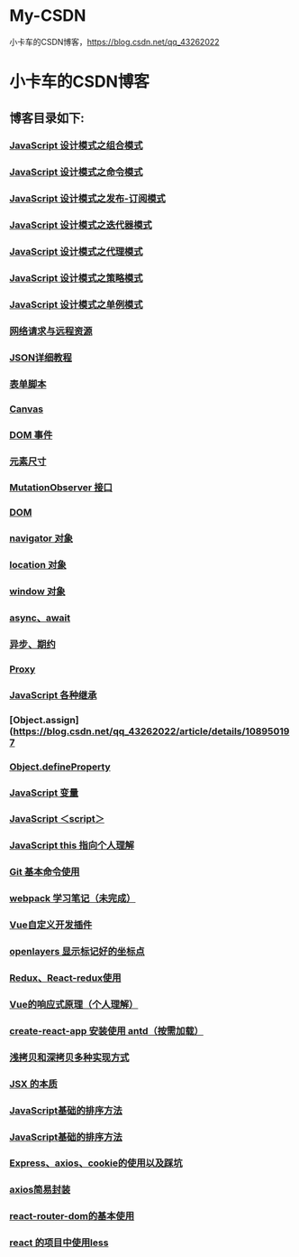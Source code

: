 # My-CSDN
小卡车的CSDN博客，https://blog.csdn.net/qq_43262022
# 小卡车的CSDN博客

## 博客目录如下:
### [JavaScript 设计模式之组合模式](https://blog.csdn.net/qq_43262022/article/details/109368075)
### [JavaScript 设计模式之命令模式](https://blog.csdn.net/qq_43262022/article/details/109266371)
### [JavaScript 设计模式之发布-订阅模式](https://blog.csdn.net/qq_43262022/article/details/109251482)
### [JavaScript 设计模式之迭代器模式](https://blog.csdn.net/qq_43262022/article/details/109243537)
### [JavaScript 设计模式之代理模式](https://blog.csdn.net/qq_43262022/article/details/109239718)
### [JavaScript 设计模式之策略模式](https://blog.csdn.net/qq_43262022/article/details/109234207)
### [JavaScript 设计模式之单例模式](https://blog.csdn.net/qq_43262022/article/details/109226903)
### [网络请求与远程资源](https://blog.csdn.net/qq_43262022/article/details/109191358)
### [JSON详细教程](https://blog.csdn.net/qq_43262022/article/details/109179883)
### [表单脚本](https://blog.csdn.net/qq_43262022/article/details/109170659)
### [Canvas](https://blog.csdn.net/qq_43262022/article/details/109154004)
### [DOM 事件](https://blog.csdn.net/qq_43262022/article/details/109144213)
### [元素尺寸](https://blog.csdn.net/qq_43262022/article/details/109113947)
### [MutationObserver 接口](https://blog.csdn.net/qq_43262022/article/details/109088397)
### [DOM](https://blog.csdn.net/qq_43262022/article/details/109076881)
### [navigator 对象](https://blog.csdn.net/qq_43262022/article/details/109056207)
### [location 对象](https://blog.csdn.net/qq_43262022/article/details/109054043)
### [window 对象](https://blog.csdn.net/qq_43262022/article/details/109049372)
### [async、await](https://blog.csdn.net/qq_43262022/article/details/109030773)
### [异步、期约](https://blog.csdn.net/qq_43262022/article/details/109030296)
### [Proxy](https://blog.csdn.net/qq_43262022/article/details/109005907)
### [JavaScript 各种继承](https://blog.csdn.net/qq_43262022/article/details/108968085)
### [Object.assign](https://blog.csdn.net/qq_43262022/article/details/108950197
### [Object.defineProperty](https://blog.csdn.net/qq_43262022/article/details/108949646)
### [JavaScript 变量](https://blog.csdn.net/qq_43262022/article/details/108896584)
### [JavaScript ＜script＞](https://blog.csdn.net/qq_43262022/article/details/108895046)
### [JavaScript this 指向个人理解](https://blog.csdn.net/qq_43262022/article/details/108886231)
### [Git 基本命令使用](https://blog.csdn.net/qq_43262022/article/details/108886187)
### [webpack 学习笔记（未完成）](https://blog.csdn.net/qq_43262022/article/details/108392556)
### [Vue自定义开发插件](https://blog.csdn.net/qq_43262022/article/details/108180556) 
### [openlayers 显示标记好的坐标点](https://blog.csdn.net/qq_43262022/article/details/107146596)
### [Redux、React-redux使用](https://blog.csdn.net/qq_43262022/article/details/106952518)
### [Vue的响应式原理（个人理解）](https://blog.csdn.net/qq_43262022/article/details/106908041)
### [create-react-app 安装使用 antd（按需加载）](https://blog.csdn.net/qq_43262022/article/details/106890634)
### [浅拷贝和深拷贝多种实现方式](https://blog.csdn.net/qq_43262022/article/details/106820461)
### [JSX 的本质](https://blog.csdn.net/qq_43262022/article/details/106796927)
### [JavaScript基础的排序方法](https://blog.csdn.net/qq_43262022/article/details/106598747)
### [JavaScript基础的排序方法](https://editor.csdn.net/md/?articleId=106598747)
### [Express、axios、cookie的使用以及踩坑](https://blog.csdn.net/qq_43262022/article/details/106065890)
### [axios简易封装](https://blog.csdn.net/qq_43262022/article/details/106065340)
### [react-router-dom的基本使用](https://blog.csdn.net/qq_43262022/article/details/106029808)
### [react 的项目中使用less](https://blog.csdn.net/qq_43262022/article/details/105942169)
